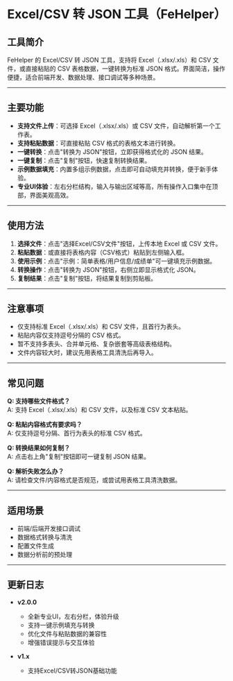 # Excel/CSV 转 JSON 工具（FeHelper）

## 工具简介

FeHelper 的 Excel/CSV 转 JSON 工具，支持将 Excel（.xlsx/.xls）和 CSV 文件，或直接粘贴的 CSV 表格数据，一键转换为标准 JSON 格式。界面简洁，操作便捷，适合前端开发、数据处理、接口调试等多种场景。

---

## 主要功能

- **支持文件上传**：可选择 Excel（.xlsx/.xls）或 CSV 文件，自动解析第一个工作表。
- **支持粘贴数据**：可直接粘贴 CSV 格式的表格文本进行转换。
- **一键转换**：点击"转换为 JSON"按钮，立即获得格式化的 JSON 结果。
- **一键复制**：点击"复制"按钮，快速复制转换结果。
- **示例数据填充**：内置多组示例数据，点击即可自动填充并转换，便于新手体验。
- **专业UI体验**：左右分栏结构，输入与输出区域等高，所有操作入口集中在顶部，界面美观高效。

---

## 使用方法

1. **选择文件**：点击"选择Excel/CSV文件"按钮，上传本地 Excel 或 CSV 文件。
2. **粘贴数据**：或直接将表格内容（CSV格式）粘贴到左侧输入框。
3. **使用示例**：点击"示例：简单表格/用户信息/成绩单"可一键填充示例数据。
4. **转换操作**：点击"转换为 JSON"按钮，右侧立即显示格式化 JSON。
5. **复制结果**：点击"复制"按钮，将结果复制到剪贴板。

---

## 注意事项

- 仅支持标准 Excel（.xlsx/.xls）和 CSV 文件，且首行为表头。
- 粘贴内容仅支持逗号分隔的 CSV 格式。
- 暂不支持多表头、合并单元格、复杂嵌套等高级表格结构。
- 文件内容较大时，建议先用表格工具清洗后再导入。

---

## 常见问题

**Q: 支持哪些文件格式？**  
A: 支持 Excel（.xlsx/.xls）和 CSV 文件，以及标准 CSV 文本粘贴。

**Q: 粘贴内容格式有要求吗？**  
A: 仅支持逗号分隔、首行为表头的标准 CSV 格式。

**Q: 转换结果如何复制？**  
A: 点击右上角"复制"按钮即可一键复制 JSON 结果。

**Q: 解析失败怎么办？**  
A: 请检查文件/内容格式是否规范，或尝试用表格工具清洗数据。

---

## 适用场景

- 前端/后端开发接口调试
- 数据格式转换与清洗
- 配置文件生成
- 数据分析前的预处理

---

## 更新日志

- **v2.0.0**
  - 全新专业UI，左右分栏，体验升级
  - 支持一键示例填充与转换
  - 优化文件与粘贴数据的兼容性
  - 增强错误提示与交互体验

- **v1.x**
  - 支持Excel/CSV转JSON基础功能 
